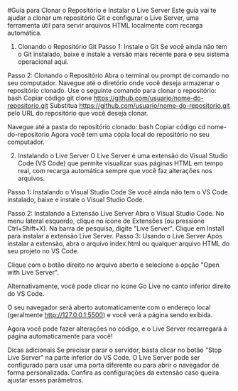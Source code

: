 #Guia para Clonar o Repositório e Instalar o Live Server
Este guia vai te ajudar a clonar um repositório Git e configurar o Live Server, uma ferramenta útil para servir arquivos HTML localmente com recarga automática.

1. Clonando o Repositório Git
Passo 1: Instale o Git
Se você ainda não tem o Git instalado, baixe e instale a versão mais recente para o seu sistema operacional aqui.

Passo 2: Clonando o Repositório
Abra o terminal ou prompt de comando no seu computador.
Navegue até o diretório onde você deseja armazenar o repositório clonado.
Use o seguinte comando para clonar o repositório:
bash
Copiar código
git clone https://github.com/usuario/nome-do-repositorio.git
Substitua https://github.com/usuario/nome-do-repositorio.git pelo URL do repositório que você deseja clonar.

Navegue até a pasta do repositório clonado:
bash
Copiar código
cd nome-do-repositorio
Agora você tem uma cópia local do repositório no seu computador.

2. Instalando o Live Server
O Live Server é uma extensão do Visual Studio Code (VS Code) que permite visualizar suas páginas HTML em tempo real, com recarga automática sempre que você faz alterações nos arquivos.

Passo 1: Instalando o Visual Studio Code
Se você ainda não tem o VS Code instalado, baixe e instale o Visual Studio Code.

Passo 2: Instalando a Extensão Live Server
Abra o Visual Studio Code.
No menu lateral esquerdo, clique no ícone de Extensões (ou pressione Ctrl+Shift+X).
Na barra de pesquisa, digite "Live Server".
Clique em Install para instalar a extensão Live Server.
Passo 3: Usando o Live Server
Após instalar a extensão, abra o arquivo index.html ou qualquer arquivo HTML do seu projeto no VS Code.

Clique com o botão direito no arquivo aberto e selecione a opção "Open with Live Server".

Alternativamente, você pode clicar no ícone Go Live no canto inferior direito do VS Code.

O seu navegador será aberto automaticamente com o endereço local (geralmente http://127.0.0.1:5500) e você verá a página sendo exibida.

Agora você pode fazer alterações no código, e o Live Server recarregará a página automaticamente para você!

Dicas adicionais
Se precisar parar o servidor, basta clicar no botão "Stop Live Server" na parte inferior do VS Code.
O Live Server pode ser configurado para usar uma porta diferente ou para abrir o navegador de forma personalizada. Confira as configurações da extensão caso queira ajustar esses parâmetros.
